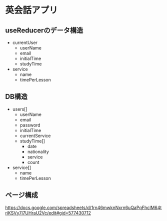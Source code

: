 # 英会話アプリ

## useReducerのデータ構造
- currentUser
  - userName
  - email
  - initialTime
  - studyTime
- service
  - name
  - timePerLesson

## DB構造
- users[]
  - userName
  - email
  - password
  - initialTime
  - currentService
  - studyTime[]
    - date
    - nationality
    - service
    - count
- service[]
  - name
  - timePerLesson

## ページ構成
https://docs.google.com/spreadsheets/d/1rn46mwknNxrn6uQaPqFhcIM64triKSVy7l7UHraU2Vc/edit#gid=577430712